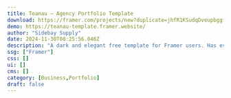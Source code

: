```yaml
---
title: Teanau — Agency Portfolio Template
download: https://framer.com/projects/new?duplicate=jhfR1KSudqDveupbggfF&duplicateType=siteTemplate?aff=YGGpO5
demo: https://teanau-template.framer.website/
author: "Sidebay Supply"
date: 2024-11-30T08:25:56.046Z
description: "A dark and elegant free template for Framer users. Has everything you need to launch your site in just a few minutes."
ssg: ["Framer"]
css: []
ui: []
cms: []
category: [Business,Portfolio]
draft: false
---
```

